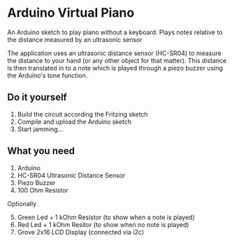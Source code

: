 # Arduino Virtual Piano

An Arduino sketch to play piano without a keyboard. Plays notes relative to the distance measured by an ultrasonic sensor

The application uses an ultrasonic distance sensor (HC-SR04) to measure the distance to your hand (or any other object
for that matter). This distance is then translated in to a note which is played through a piezo buzzer using the Arduino's 
tone function.

## Do it yourself

1. Build the circuit according the Fritzing sketch
2. Compile and upload the Arduino sketch
3. Start jamming...

## What you need

1. Arduino
2. HC-SR04 Ultrasonic Distance Sensor
3. Piezo Buzzer
4. 100 Ohm Resistor

Optionally

5. Green Led + 1 kOhm Resistor (to show when a note is played)
6. Red Led + 1 kOhm Resitor (to show when no note is played)
7. Grove 2x16 LCD Display (connected via i2c)
